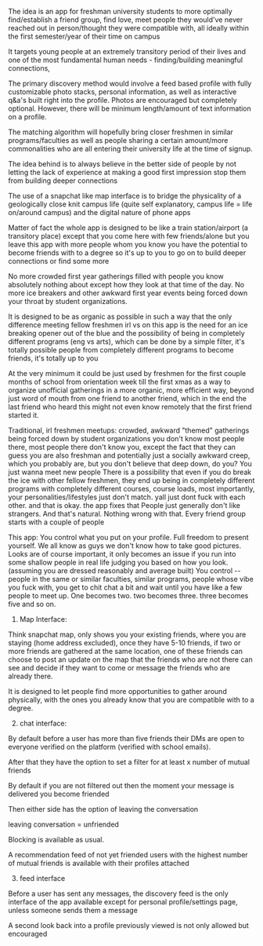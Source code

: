 The idea is an app for freshman university students to more optimally find/establish a friend group, find love, meet people they would've never reached out in person/thought they were compatible with, all ideally within the first semester/year of their time on campus

It targets young people at an extremely transitory period of their lives and one of the most fundamental human needs - finding/building meaningful connections,

The primary discovery method would involve a feed based profile with fully customizable photo stacks, personal information, as well as interactive q&a's built right into the profile. Photos are encouraged but completely optional. However, there will be minimum length/amount of text information on a profile.

The matching algorithm will hopefully bring closer freshmen in similar programs/faculties as well as people sharing a certain amount/more commonalities who are all entering their university life at the time of signup.

The idea behind is to always believe in the better side of people by not letting the lack of experience at making a good first impression stop them from building deeper connections

The use of a snapchat like map interface is to bridge the physicality of a geologically close knit campus life (quite self explanatory, campus life = life on/around campus) and the digital nature of phone apps

Matter of fact the whole app is designed to be like a train station/airport (a transitory place) except that you come here with few friends/alone but you leave this app with more people whom you know you have the potential to become friends with to a degree so it's up to you to go on to build deeper connections or find some more

No more crowded first year gatherings filled with people you know absolutely nothing about except how they look at that time of the day. No more ice breakers and other awkward first year events being forced down your throat by student organizations.

It is designed to be as organic as possible in such a way that the only difference meeting fellow freshmen irl vs on this app is the need for an ice breaking opener out of the blue and the possibility of being in completely different programs (eng vs arts), which can be done by a simple filter, it's totally possible people from completely different programs to become friends, it's totally up to you

At the very minimum it could be just used by freshmen for the first couple months of school from orientation week till the first xmas as a way to organize unofficial gatherings in a more organic, more efficient way, beyond just word of mouth from one friend to another friend, which in the end the last friend who heard this might not even know remotely that the first friend started it.

Traditional, irl freshmen meetups:
crowded, awkward "themed" gatherings being forced down by student organizations
you don't know most people there, most people there don't know you, except the fact that they can guess you are also freshman and potentially just a socially awkward creep, which you probably are, but you don't believe that deep down, do you? You just wanna meet new people
There is a possibility that even if you do break the ice with other fellow freshmen, they end up being in completely different programs with completely different courses, course loads, most importantly, your personalities/lifestyles just don't match. yall just dont fuck with each other. and that is okay. the app fixes that
People just generally don't like strangers. And that's natural. Nothing wrong with that. Every friend group starts with a couple of people

This app:
You control what you put on your profile. Full freedom to present yourself. We all know as guys we don't know how to take good pictures. Looks are of course important, it only becomes an issue if you run into some shallow people in real life judging you based on how you look. (assuming you are dressed reasonably and average built)
You control -- people in the same or similar faculties, similar programs, people whose vibe you fuck with, you get to chit chat a bit and wait until you have like a few people to meet up. One becomes two. two becomes three. three becomes five and so on.

1. Map Interface:

Think snapchat map, only shows you your existing friends, where you are staying (home address excluded), once they have 5-10 friends, if two or more friends are gathered at the same location, one of these friends can choose to post an update on the map that the friends who are not there can see and decide if they want to come or message the friends who are already there.

It is designed to let people find more opportunities to gather around physically, with the ones you already know that you are compatible with to a degree.

2. chat interface: 

By default before a user has more than five friends their DMs are open to everyone verified on the platform (verified with school emails).

After that they have the option to set a filter for at least x number of mutual friends

By default if you are not filtered out then the moment your message is delivered you become friended

Then either side has the option of leaving the conversation

leaving conversation = unfriended

Blocking is available as usual.

A recommendation feed of not yet friended users with the highest number of mutual friends is available with their profiles attached


3. feed interface

Before a user has sent any messages, the discovery feed is the only interface of the app available except for personal profile/settings page, unless someone sends them a message

A second look back into a profile previously viewed is not only allowed but encouraged